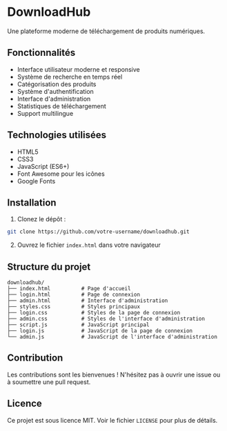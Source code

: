 # DownloadHub

Une plateforme moderne de téléchargement de produits numériques.

## Fonctionnalités

- Interface utilisateur moderne et responsive
- Système de recherche en temps réel
- Catégorisation des produits
- Système d'authentification
- Interface d'administration
- Statistiques de téléchargement
- Support multilingue

## Technologies utilisées

- HTML5
- CSS3
- JavaScript (ES6+)
- Font Awesome pour les icônes
- Google Fonts

## Installation

1. Clonez le dépôt :
```bash
git clone https://github.com/votre-username/downloadhub.git
```

2. Ouvrez le fichier `index.html` dans votre navigateur

## Structure du projet

```
downloadhub/
├── index.html          # Page d'accueil
├── login.html          # Page de connexion
├── admin.html          # Interface d'administration
├── styles.css          # Styles principaux
├── login.css           # Styles de la page de connexion
├── admin.css           # Styles de l'interface d'administration
├── script.js           # JavaScript principal
├── login.js            # JavaScript de la page de connexion
└── admin.js            # JavaScript de l'interface d'administration
```

## Contribution

Les contributions sont les bienvenues ! N'hésitez pas à ouvrir une issue ou à soumettre une pull request.

## Licence

Ce projet est sous licence MIT. Voir le fichier `LICENSE` pour plus de détails. 